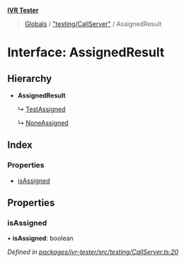 **[IVR Tester](../README.md)**

> [Globals](../README.md) / ["testing/CallServer"](../modules/_testing_callserver_.md) / AssignedResult

# Interface: AssignedResult

## Hierarchy

* **AssignedResult**

  ↳ [TestAssigned](_testing_callserver_.testassigned.md)

  ↳ [NoneAssigned](_testing_callserver_.noneassigned.md)

## Index

### Properties

* [isAssigned](_testing_callserver_.assignedresult.md#isassigned)

## Properties

### isAssigned

•  **isAssigned**: boolean

*Defined in [packages/ivr-tester/src/testing/CallServer.ts:20](https://github.com/SketchingDev/ivr-tester/blob/3ff21e1/packages/ivr-tester/src/testing/CallServer.ts#L20)*
